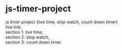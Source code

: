 # js-timer-project
js timer project (live time, stop watch, count down timer)
<br>
live link: 
<br>
section 1: live time,
<br>
section 2: stop watch,
<br>
section 3: count down timer.
